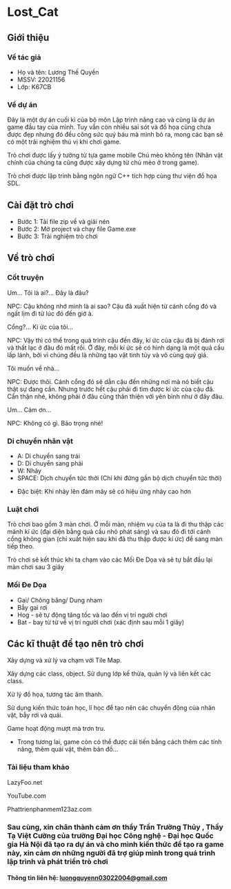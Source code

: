 # Lost_Cat

## Giới thiệu
### Về tác giả

- Họ và tên: Lương Thế Quyền
- MSSV: 22021156
- Lớp: K67CB

### Về dự án

Đây là một dự án cuối kì của bộ môn Lập trình nâng cao và cũng là dự án game đầu tay của mình. Tuy vẫn còn nhiều sai sót và đồ họa cũng chưa được đẹp nhưng đó đều công sức quý báu mà mình bỏ ra, mong các bạn sẽ có một trải nghiệm thú vị khi chơi game.

Trò chơi được lấy ý tưởng từ tựa game mobile Chú mèo không tên (Nhân vật chính của chúng ta cũng được xây dựng từ chú mèo ở trong game).

Trò chơi được lập trình bằng ngôn ngữ C++ tích hợp cùng thư viện đồ họa SDL.

## Cài đặt trò chơi

- Bước 1: Tải file zip về và giải nén
- Bước 2: Mở project và chạy file Game.exe
- Bước 3: Trải nghiệm trò chơi

## Về trò chơi

### Cốt truyện
Um... Tôi là ai?... Đây là đâu?

NPC: Cậu không nhớ mình là ai sao? Cậu đã xuất hiện từ cánh cổng đó và ngất lịm đi từ lúc đó đến giờ à.

Cổng?... Kí ức của tôi...

NPC: Vậy thì có thể trong quá trình cậu đến đây, kí ức của cậu đã bị đánh rơi và thất lạc ở đâu đó mất rồi. Ở đây, mỗi kí ức sẽ có hình dạng là một quả cầu lấp lánh, bởi vì chúng đều là những tạo vật tinh túy và vô cùng quý giá.

Tôi muốn về nhà...

NPC: Được thôi. Cánh cổng đó sẽ dẫn cậu đến những nơi mà nó biết cậu thật sự đang cần. Nhưng trước hết cậu phải đi tìm được kí ức của cậu đã. Cẩn thận nhé, không phải ở đâu cũng thân thiện với yên bình như ở đây đâu.

Um... Cảm ơn...

NPC: Không có gì. Bảo trọng nhé!

### Di chuyển nhân vật

- A: Di chuyển sang trái
- D: Di chuyển sang phải
- W: Nhảy
- SPACE: Dịch chuyển tức thời (Chỉ khi đứng gần bộ dịch chuyển tức thời)
* Đặc biệt: Khi nhảy lên đám mây sẽ có hiệu ứng nhảy cao hơn

### Luật chơi

Trò chơi bao gồm 3 màn chơi. Ở mỗi màn, nhiệm vụ của ta là đi thu thập các mảnh kí ức (đại diện bằng quả cầu nhỏ phát sáng) và sau đó đi tới cánh cổng không gian (chỉ xuất hiện sau khi đã thu thập được kí ức) để sang màn tiếp theo.

Trò chơi sẽ kết thúc khi ta chạm vào các Mối Đe Dọa và sẽ tự bắt đầu lại màn chơi sau 3 giây

### Mối Đe Dọa

* Gai/ Chông băng/ Dung nham
* Bẫy gai rơi
* Hog - sẽ tự động tăng tốc và lao đến vị trí người chơi
* Bat - bay từ từ về vị trí người chơi (xác định sau mỗi 1 giây)

## Các kĩ thuật để tạo nên trò chơi

Xây dựng và xử lý va chạm với Tile Map.

Xây dựng các class, object. Sử dụng lớp kế thừa, quản lý và liên kết các class.

Xử lý đồ họa, tương tác âm thanh.

Sử dụng kiến thức toán học, lí học để tạo nên các chuyển động của nhân vật, bẫy rơi và quái.

Game hoạt động mượt mà trơn tru.

* Trong tương lai, game còn có thể được cải tiến bằng cách thêm các tính năng, thêm quái vật, thêm bản đồ...

### Tài liệu tham khảo

LazyFoo.net

YouTube.com

Phattrienphanmem123az.com

### Sau cùng, xin chân thành cảm ơn thầy Trần Trường Thủy , Thầy Tạ Việt Cường của trường Đại học Công nghệ - Đại học Quốc gia Hà Nội đã tạo ra dự án và cho mình kiến thức để tạo ra game này, xin cảm ơn những người đã trợ giúp mình trong quá trình lập trình và phát triển trò chơi 

#### Thông tin liên hệ: luongquyenn03022004@gmail.com
